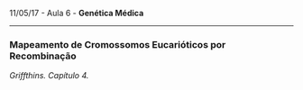 11/05/17 - Aula 6 - **Genética Médica**

---

### Mapeamento de Cromossomos Eucarióticos por Recombinação 

_Griffthins. Capítulo 4._



